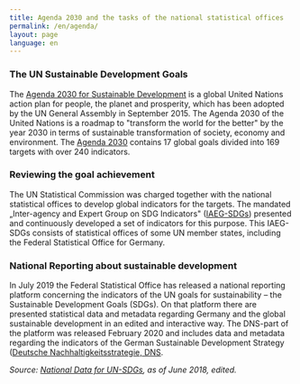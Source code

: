```yaml
---
title: Agenda 2030 and the tasks of the national statistical offices
permalink: /en/agenda/
layout: page
language: en
---
```


<h3>The UN Sustainable Development Goals</h3>

The [Agenda 2030 for Sustainable Development](https://www.un.org/sustainabledevelopment/development-agenda/) is a global United Nations action plan for people, the planet and prosperity, which has been adopted by the UN General Assembly in September 2015. The Agenda 2030 of the United Nations is a roadmap to "transform the world for the better" by the year 2030 in terms of sustainable transformation of society, economy and environment. The [Agenda 2030](https://www.bundesregierung.de/breg-de/themen/nachhaltigkeitspolitik/agenda-2030-die-17-ziele) contains 17 global goals divided into 169 targets with over 240 indicators.

<h3>Reviewing the goal achievement</h3>

The UN Statistical Commission was charged together with the national statistical offices to develop global indicators for the targets. The mandated „Inter-agency and Expert Group on SDG Indicators" ([IAEG-SDGs](https://unstats.un.org/sdgs/iaeg-sdgs/)) presented and continuously developed a set of indicators for this purpose. This IAEG-SDGs consists of statistical offices of some UN member states, including the Federal Statistical Office for Germany.

<h3>National Reporting about sustainable development</h3>

In July 2019 the Federal Statistical Office has released a national reporting platform concerning the indicators of the UN goals for sustainability – the Sustainable Development Goals (SDGs). On that platform there are presented statistical data and metadata regarding Germany and the global sustainable development in an edited and interactive way. The DNS-part of the platform was released February 2020 and includes data and metadata regarding the indicators of the German Sustainable Development Strategy ([Deutsche Nachhaltigkeitsstrategie, DNS](https://sustainabledevelopment-deutschland.github.io/en/).

<i>Source: [National Data for UN-SDGs](https://www.destatis.de/EN/Themes/Society-Environment/Sustainable-Development-Indicators/Publications/Downloads/national-data-un-sdgs-2018-pdf.pdf?__blob=publicationFile), as of June 2018, edited.</i>
